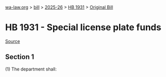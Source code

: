 [wa-law.org](/) > [bill](/bill/) > [2025-26](/bill/2025-26/) > [HB 1931](/bill/2025-26/hb/1931/) > [Original Bill](/bill/2025-26/hb/1931/1/)

# HB 1931 - Special license plate funds

[Source](http://lawfilesext.leg.wa.gov/biennium/2025-26/Pdf/Bills/House%20Bills/1931.pdf)

## Section 1
(1) The department shall:
